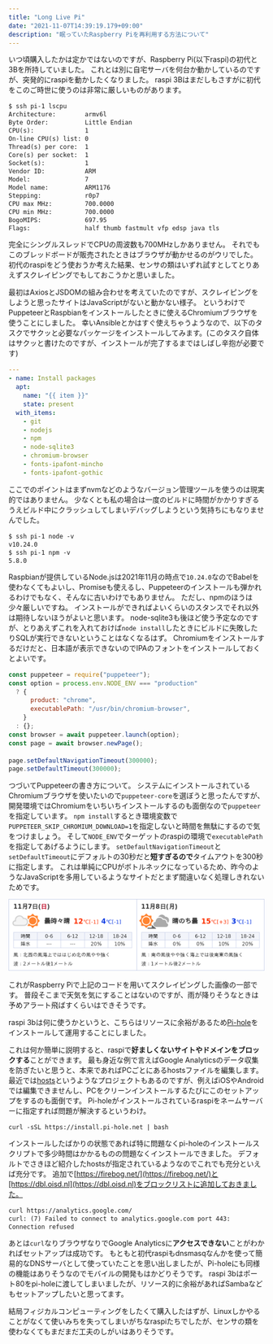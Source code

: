 ```yaml
---
title: "Long Live Pi"
date: "2021-11-07T14:39:19.179+09:00"
description: "眠っていたRaspberry Piを再利用する方法について"
---
```


いつ頃購入したかは定かではないのですが、Raspberry Pi(以下raspi)の初代と3Bを所持していました。
これとは別に自宅サーバを何台か動かしているのですが、突発的にraspiを動かしたくなりました。
raspi 3Bはまだしもさすがに初代をこのご時世に使うのは非常に厳しいものがあります。

    $ ssh pi-1 lscpu
    Architecture:        armv6l
    Byte Order:          Little Endian
    CPU(s):              1
    On-line CPU(s) list: 0
    Thread(s) per core:  1
    Core(s) per socket:  1
    Socket(s):           1
    Vendor ID:           ARM
    Model:               7
    Model name:          ARM1176
    Stepping:            r0p7
    CPU max MHz:         700.0000
    CPU min MHz:         700.0000
    BogoMIPS:            697.95
    Flags:               half thumb fastmult vfp edsp java tls

完全にシングルスレッドでCPUの周波数も700MHzしかありません。
それでもこのブレッドボードが販売されたときはブラウザが動かせるのがウリでした。
初代のraspiをどう使おうか考えた結果、センサの類はいずれ試すとしてとりあえずスクレイピングでもしておこうかと思いました。

最初はAxiosとJSDOMの組み合わせを考えていたのですが、スクレイピングをしようと思ったサイトはJavaScriptがないと動かない様子。
というわけでPuppeteerとRaspbianをインストールしたときに使えるChromiumブラウザを使うことにしました。
幸いAnsibleとかはすぐ使えちゃうようなので、以下のタスクでサクッと必要なパッケージをインストールしてみます。(このタスク自体はサクッと書けたのですが、インストールが完了するまではしばし辛抱が必要です)

```yaml
---
- name: Install packages
  apt:
    name: "{{ item }}"
    state: present
  with_items:
    - git
    - nodejs
    - npm
    - node-sqlite3
    - chromium-browser
    - fonts-ipafont-mincho
    - fonts-ipafont-gothic
```

ここでのポイントはまずnvmなどのようなバージョン管理ツールを使うのは現実的ではありません。
少なくとも私の場合は一度のビルドに時間がかかりすぎるうえビルド中にクラッシュしてしまいデバッグしようという気持ちにもなりませんでした。

    $ ssh pi-1 node -v
    v10.24.0
    $ ssh pi-1 npm -v
    5.8.0

Raspbianが提供しているNode.jsは2021年11月の時点で`10.24.0`なのでBabelを使わなくてもよいし、Promiseも使えるし、Puppeteerのインストールも弾かれるわけでもなく、そんなに古いわけでもありません。
ただし、npmのほうは少々厳しいですね。
インストールができればよいくらいのスタンスでそれ以外は期待しないほうがよいと思います。
node-sqlite3も後ほど使う予定なのですが、とりあえずこれを入れておけば`node install`したときにビルドに失敗したりSQLが実行できないということはなくなるはず。
Chromiumをインストールするだけだと、日本語が表示できないのでIPAのフォントをインストールしておくとよいです。

```javascript
const puppeteer = require("puppeteer");
const option = process.env.NODE_ENV === "production"
  ? {
      product: "chrome",
      executablePath: "/usr/bin/chromium-browser",
    }
  : {};
const browser = await puppeteer.launch(option);
const page = await browser.newPage();

page.setDefaultNavigationTimeout(300000);
page.setDefaultTimeout(300000);
```

つづいてPuppeteerの書き方について。
システムにインストールされているChromiumブラウザを使いたいので`puppeteer-core`を選ぼうと思ったんですが、開発環境ではChromiumをいちいちインストールするのも面倒なので`puppeteer`を指定しています。
`npm install`するとき環境変数で`PUPPETEER_SKIP_CHROMIUM_DOWNLOAD=1`を指定しないと時間を無駄にするので気をつけましょう。
そして`NODE_ENV`でターゲットのraspiの環境で`executablePath`を指定してあげるようにします。
`setDefaultNavigationTimeout`と`setDefaultTimeout`にデフォルトの30秒だと**短すぎるので**タイムアウトを300秒に指定します。
これは単純にCPUがボトルネックになっているため、昨今のようなJavaScriptを多用しているようなサイトだとまず間違いなく処理しきれないためです。

![天気の画像](forecastCity-20211107_0541.png)

これがRaspberry Piで上記のコードを用いてスクレイピングした画像の一部です。
普段そこまで天気を気にすることはないのですが、雨が降りそうなときは予めアラート飛ばすくらいはできそうです。

raspi 3bは何に使うかというと、こちらはリソースに余裕があるため[Pi-hole][pi-hole]をインストールして運用することにしました。

これは何か簡単に説明すると、raspiで**好ましくないサイトやドメインをブロックする**ことができます。
最も身近な例で言えばGoogle Analyticsのデータ収集を防ぎたいと思うと、本来であればPCごとにあるhostsファイルを編集します。
最近では[hosts][hosts]というようなプロジェクトもあるのですが、例えばiOSやAndroidでは編集できませんし、PCをクリーンインストールするたびにこのセットアップをするのも面倒です。
Pi-holeがインストールされているraspiをネームサーバーに指定すれば問題が解決するというわけ。

    curl -sSL https://install.pi-hole.net | bash

インストールしたばかりの状態であれば特に問題なくpi-holeのインストールスクリプトで多少時間はかかるものの問題なくインストールできました。
デフォルトでさきほど紹介したhostsが指定されているようなのでこれでも充分といえば充分です。
追加で[https://firebog.net/](https://firebog.net/)と[https://dbl.oisd.nl](https://dbl.oisd.nl)をブロックリストに追加しておきました。

    curl https://analytics.google.com/
    curl: (7) Failed to connect to analytics.google.com port 443: Connection refused

あとは`curl`なりブラウザなりでGoogle Analyticsに**アクセスできない**ことがわかればセットアップは成功です。
もともと初代raspiもdnsmasqなんかを使って簡易的なDNSサーバとして使っていたことを思い出しましたが、Pi-holeにも同様の機能はありそうなのでモバイルの開発もはかどりそうです。
raspi 3bはポート80をpi-holeに渡してしまいましたが、リソース的に余裕があればSambaなどもセットアップしたいと思ってます。

結局フィジカルコンピューティングをしたくて購入したはずが、Linuxしかやることがなくて使いみちを失ってしまいがちなraspiたちでしたが、センサの類を使わなくてもまだまだ工夫のしがいはありそうです。

[pi-hole]: https://github.com/pi-hole/pi-hole
[hosts]:   https://github.com/StevenBlack/hosts
